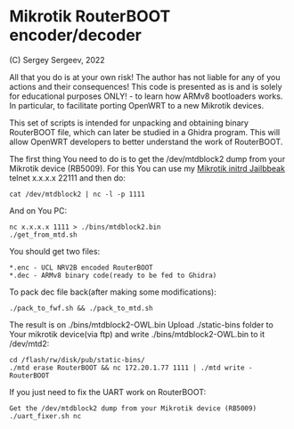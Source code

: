 # Mikrotik RouterBOOT encoder/decoder

(C) Sergey Sergeev, 2022

All that you do is at your own risk!
The author has not liable for any of you actions and their consequences!
This code is presented as is and is solely for educational purposes ONLY! -
to learn how ARMv8 bootloaders works. In particular, to facilitate porting
OpenWRT to a new Mikrotik devices.

This set of scripts is intended for unpacking and obtaining binary
RouterBOOT file, which can later be studied in a Ghidra program.
This will allow OpenWRT developers to better understand the work
of RouterBOOT.

The first thing You need to do is to get the /dev/mtdblock2 dump from
your Mikrotik device (RB5009).
For this You can use my [Mikrotik initrd Jailbbeak](https://github.com/adron-s/mtik_initrd_hacks)
telnet x.x.x.x 22111 and then do:

	cat /dev/mtdblock2 | nc -l -p 1111

And on You PC:

	nc x.x.x.x 1111 > ./bins/mtdblock2.bin
	./get_from_mtd.sh

You should get two files:

	*.enc - UCL NRV2B encoded RouterBOOT
	*.dec - ARMv8 binary code(ready to be fed to Ghidra)

To pack dec file back(after making some modifications):

	./pack_to_fwf.sh && ./pack_to_mtd.sh

The result is on ./bins/mtdblock2-OWL.bin
Upload ./static-bins folder to Your mikrotik device(via ftp)
and write ./bins/mtdblock2-OWL.bin to it /dev/mtd2:

	cd /flash/rw/disk/pub/static-bins/
	./mtd erase RouterBOOT && nc 172.20.1.77 1111 | ./mtd write - RouterBOOT

If you just need to fix the UART work on RouterBOOT:

	Get the /dev/mtdblock2 dump from your Mikrotik device (RB5009)
	./uart_fixer.sh nc

